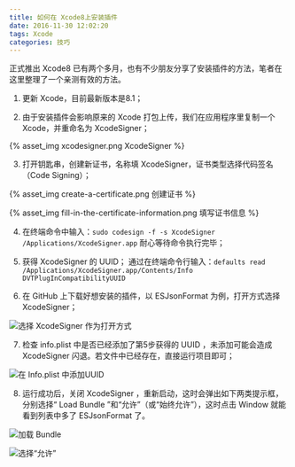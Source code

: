 ```yaml
---
title: 如何在 Xcode8上安装插件
date: 2016-11-30 12:02:20
tags: Xcode
categories: 技巧
---
```


正式推出 Xcode8 已有两个多月，也有不少朋友分享了安装插件的方法，笔者在这里整理了一个亲测有效的方法。

<!--more-->

1. 更新 Xcode，目前最新版本是8.1；

2. 由于安装插件会影响原来的 Xcode 打包上传，我们在应用程序里复制一个 Xcode，并重命名为 XcodeSigner；

 {% asset_img xcodesigner.png XcodeSigner %}

3. 打开钥匙串，创建新证书，名称填 XcodeSigner，证书类型选择代码签名（Code Signing）；

 {% asset_img create-a-certificate.png 创建证书 %}

 {% asset_img fill-in-the-certificate-information.png 填写证书信息 %}

4. 在终端命令中输入：`sudo codesign -f -s XcodeSigner /Applications/XcodeSigner.app`
耐心等待命令执行完毕；

5. 获得 XcodeSigner 的 UUID；
通过在终端命令行输入：`defaults read /Applications/XcodeSigner.app/Contents/Info DVTPlugInCompatibilityUUID` 

6. 在 GitHub 上下载好想安装的插件，以 ESJsonFormat 为例，打开方式选择 XcodeSigner；

![选择 XcodeSigner 作为打开方式](select-xcodesigner-as-the-open-method.png)

7. 检查 info.plist 中是否已经添加了第5步获得的 UUID ，未添加可能会造成 XcodeSigner 闪退。若文件中已经存在，直接运行项目即可；

![在 Info.plist 中添加UUID](add-a-uuid-to-info.plist.png)

8. 运行成功后，关闭 XcodeSigner ，重新启动，这时会弹出如下两类提示框，分别选择“ Load Bundle ”和“允许”（或“始终允许”），这时点击 Window 就能看到列表中多了 ESJsonFormat 了。

![加载 Bundle](load-bundle.png)

![选择“允许”](select-allow.png)

